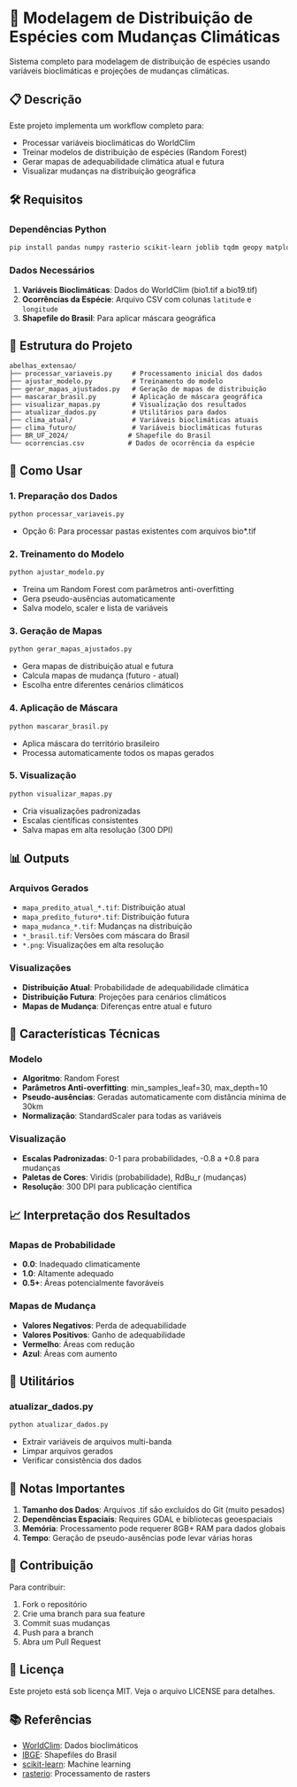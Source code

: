 # 🐝 Modelagem de Distribuição de Espécies com Mudanças Climáticas

Sistema completo para modelagem de distribuição de espécies usando variáveis bioclimáticas e projeções de mudanças climáticas.

## 📋 Descrição

Este projeto implementa um workflow completo para:

- Processar variáveis bioclimáticas do WorldClim
- Treinar modelos de distribuição de espécies (Random Forest)
- Gerar mapas de adequabilidade climática atual e futura
- Visualizar mudanças na distribuição geográfica

## 🛠️ Requisitos

### Dependências Python

```bash
pip install pandas numpy rasterio scikit-learn joblib tqdm geopy matplotlib geopandas
```

### Dados Necessários

1. **Variáveis Bioclimáticas**: Dados do WorldClim (bio1.tif a bio19.tif)
2. **Ocorrências da Espécie**: Arquivo CSV com colunas `latitude` e `longitude`
3. **Shapefile do Brasil**: Para aplicar máscara geográfica

## 📁 Estrutura do Projeto

```
abelhas_extensao/
├── processar_variaveis.py     # Processamento inicial dos dados
├── ajustar_modelo.py          # Treinamento do modelo
├── gerar_mapas_ajustados.py   # Geração de mapas de distribuição
├── mascarar_brasil.py         # Aplicação de máscara geográfica
├── visualizar_mapas.py        # Visualização dos resultados
├── atualizar_dados.py         # Utilitários para dados
├── clima_atual/               # Variáveis bioclimáticas atuais
├── clima_futuro/              # Variáveis bioclimáticas futuras
├── BR_UF_2024/               # Shapefile do Brasil
└── ocorrencias.csv           # Dados de ocorrência da espécie
```

## 🚀 Como Usar

### 1. Preparação dos Dados

```bash
python processar_variaveis.py
```

- Opção 6: Para processar pastas existentes com arquivos bio\*.tif

### 2. Treinamento do Modelo

```bash
python ajustar_modelo.py
```

- Treina um Random Forest com parâmetros anti-overfitting
- Gera pseudo-ausências automaticamente
- Salva modelo, scaler e lista de variáveis

### 3. Geração de Mapas

```bash
python gerar_mapas_ajustados.py
```

- Gera mapas de distribuição atual e futura
- Calcula mapas de mudança (futuro - atual)
- Escolha entre diferentes cenários climáticos

### 4. Aplicação de Máscara

```bash
python mascarar_brasil.py
```

- Aplica máscara do território brasileiro
- Processa automaticamente todos os mapas gerados

### 5. Visualização

```bash
python visualizar_mapas.py
```

- Cria visualizações padronizadas
- Escalas científicas consistentes
- Salva mapas em alta resolução (300 DPI)

## 📊 Outputs

### Arquivos Gerados

- `mapa_predito_atual_*.tif`: Distribuição atual
- `mapa_predito_futuro*.tif`: Distribuição futura
- `mapa_mudanca_*.tif`: Mudanças na distribuição
- `*_brasil.tif`: Versões com máscara do Brasil
- `*.png`: Visualizações em alta resolução

### Visualizações

- **Distribuição Atual**: Probabilidade de adequabilidade climática
- **Distribuição Futura**: Projeções para cenários climáticos
- **Mapas de Mudança**: Diferenças entre atual e futuro

## 🎯 Características Técnicas

### Modelo

- **Algoritmo**: Random Forest
- **Parâmetros Anti-overfitting**: min_samples_leaf=30, max_depth=10
- **Pseudo-ausências**: Geradas automaticamente com distância mínima de 30km
- **Normalização**: StandardScaler para todas as variáveis

### Visualização

- **Escalas Padronizadas**: 0-1 para probabilidades, -0.8 a +0.8 para mudanças
- **Paletas de Cores**: Viridis (probabilidade), RdBu_r (mudanças)
- **Resolução**: 300 DPI para publicação científica

## 📈 Interpretação dos Resultados

### Mapas de Probabilidade

- **0.0**: Inadequado climaticamente
- **1.0**: Altamente adequado
- **0.5+**: Áreas potencialmente favoráveis

### Mapas de Mudança

- **Valores Negativos**: Perda de adequabilidade
- **Valores Positivos**: Ganho de adequabilidade
- **Vermelho**: Áreas com redução
- **Azul**: Áreas com aumento

## 🔧 Utilitários

### atualizar_dados.py

```bash
python atualizar_dados.py
```

- Extrair variáveis de arquivos multi-banda
- Limpar arquivos gerados
- Verificar consistência dos dados

## 📝 Notas Importantes

1. **Tamanho dos Dados**: Arquivos .tif são excluídos do Git (muito pesados)
2. **Dependências Espaciais**: Requires GDAL e bibliotecas geoespaciais
3. **Memória**: Processamento pode requerer 8GB+ RAM para dados globais
4. **Tempo**: Geração de pseudo-ausências pode levar várias horas

## 🤝 Contribuição

Para contribuir:

1. Fork o repositório
2. Crie uma branch para sua feature
3. Commit suas mudanças
4. Push para a branch
5. Abra um Pull Request

## 📄 Licença

Este projeto está sob licença MIT. Veja o arquivo LICENSE para detalhes.

## 📚 Referências

- [WorldClim](https://worldclim.org/): Dados bioclimáticos
- [IBGE](https://www.ibge.gov.br/): Shapefiles do Brasil
- [scikit-learn](https://scikit-learn.org/): Machine learning
- [rasterio](https://rasterio.readthedocs.io/): Processamento de rasters
